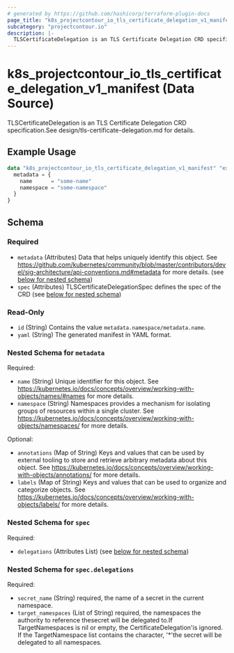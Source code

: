 ```yaml
---
# generated by https://github.com/hashicorp/terraform-plugin-docs
page_title: "k8s_projectcontour_io_tls_certificate_delegation_v1_manifest Data Source - terraform-provider-k8s"
subcategory: "projectcontour.io"
description: |-
  TLSCertificateDelegation is an TLS Certificate Delegation CRD specification.See design/tls-certificate-delegation.md for details.
---
```


# k8s_projectcontour_io_tls_certificate_delegation_v1_manifest (Data Source)

TLSCertificateDelegation is an TLS Certificate Delegation CRD specification.See design/tls-certificate-delegation.md for details.

## Example Usage

```terraform
data "k8s_projectcontour_io_tls_certificate_delegation_v1_manifest" "example" {
  metadata = {
    name      = "some-name"
    namespace = "some-namespace"
  }
}
```

<!-- schema generated by tfplugindocs -->
## Schema

### Required

- `metadata` (Attributes) Data that helps uniquely identify this object. See https://github.com/kubernetes/community/blob/master/contributors/devel/sig-architecture/api-conventions.md#metadata for more details. (see [below for nested schema](#nestedatt--metadata))
- `spec` (Attributes) TLSCertificateDelegationSpec defines the spec of the CRD (see [below for nested schema](#nestedatt--spec))

### Read-Only

- `id` (String) Contains the value `metadata.namespace/metadata.name`.
- `yaml` (String) The generated manifest in YAML format.

<a id="nestedatt--metadata"></a>
### Nested Schema for `metadata`

Required:

- `name` (String) Unique identifier for this object. See https://kubernetes.io/docs/concepts/overview/working-with-objects/names/#names for more details.
- `namespace` (String) Namespaces provides a mechanism for isolating groups of resources within a single cluster. See https://kubernetes.io/docs/concepts/overview/working-with-objects/namespaces/ for more details.

Optional:

- `annotations` (Map of String) Keys and values that can be used by external tooling to store and retrieve arbitrary metadata about this object. See https://kubernetes.io/docs/concepts/overview/working-with-objects/annotations/ for more details.
- `labels` (Map of String) Keys and values that can be used to organize and categorize objects. See https://kubernetes.io/docs/concepts/overview/working-with-objects/labels/ for more details.


<a id="nestedatt--spec"></a>
### Nested Schema for `spec`

Required:

- `delegations` (Attributes List) (see [below for nested schema](#nestedatt--spec--delegations))

<a id="nestedatt--spec--delegations"></a>
### Nested Schema for `spec.delegations`

Required:

- `secret_name` (String) required, the name of a secret in the current namespace.
- `target_namespaces` (List of String) required, the namespaces the authority to reference thesecret will be delegated to.If TargetNamespaces is nil or empty, the CertificateDelegation'is ignored. If the TargetNamespace list contains the character, '*'the secret will be delegated to all namespaces.
